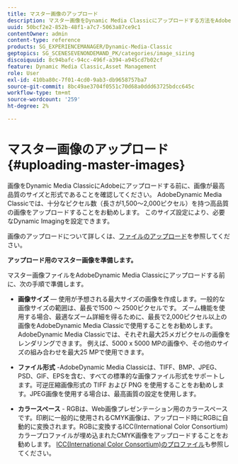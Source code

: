 ```yaml
---
title: マスター画像のアップロード
description: マスター画像をDynamic Media Classicにアップロードする方法をAdobeします。
uuid: 50bcf2e2-852b-48f1-a7c7-5063a87ce9c1
contentOwner: admin
content-type: reference
products: SG_EXPERIENCEMANAGER/Dynamic-Media-Classic
geptopics: SG_SCENESEVENONDEMAND_PK/categories/image_sizing
discoiquuid: 8c94bafc-94cc-496f-a394-a945cd7b02cf
feature: Dynamic Media Classic,Asset Management
role: User
exl-id: 410ba80c-7f01-4cd0-9ab3-db9658757ba7
source-git-commit: 8bc49ae3704f0551c70d68a0ddd63725bdcc645c
workflow-type: tm+mt
source-wordcount: '259'
ht-degree: 2%

---
```


# マスター画像のアップロード{#uploading-master-images}

画像をDynamic Media ClassicにAdobeにアップロードする前に、画像が最高品質のサイズと形式であることを確認してください。 AdobeDynamic Media Classicでは、十分なピクセル数（長さが1,500～2,000ピクセル）を持つ高品質の画像をアップロードすることをお勧めします。 このサイズ設定により、必要なDynamic Imagingを設定できます。

画像のアップロードについて詳しくは、[ファイルのアップロード](uploading-files.md#uploading_files)を参照してください。

**アップロード用のマスター画像を準備します。**

マスター画像ファイルをAdobeDynamic Media Classicにアップロードする前に、次の手順で準備します。

* **画像サイズ**  — 使用が予想される最大サイズの画像を作成します。一般的な画像サイズの範囲は、最長で1500 ～ 2500ピクセルです。 ズーム機能を使用する場合、最適なズーム詳細を得るために、最長で2,000ピクセル以上の画像をAdobeDynamic Media Classicで使用することをお勧めします。 AdobeDynamic Media Classicでは、それぞれ最大25メガピクセルの画像をレンダリングできます。 例えば、5000 x 5000 MPの画像や、その他のサイズの組み合わせを最大25 MPで使用できます。

* **ファイル形式**  -AdobeDynamic Media Classicは、TIFF、BMP、JPEG、PSD、GIF、EPSを含む、すべての標準的な画像ファイル形式をサポートします。可逆圧縮画像形式の TIFF および PNG を使用することをお勧めします。JPEG画像を使用する場合は、最高画質の設定を使用します。

* **カラースペース** - RGBは、Web画像プレゼンテーション用のカラースペースです。印刷に一般的に使用されるCMYK画像は、アップロード時にRGBに自動的に変換されます。RGBに変換するICC(International Color Consortium)カラープロファイルが埋め込まれたCMYK画像をアップロードすることをお勧めします。 [ICC(International Color Consortium)のプロファイル](/help/icc-profiles.md)も参照してください。
